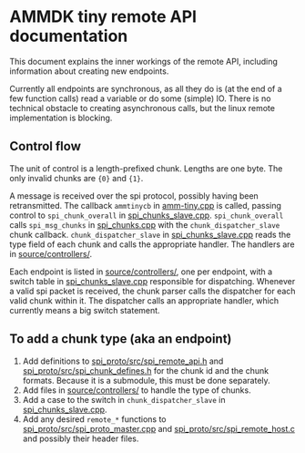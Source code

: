 # AMMDK tiny remote API documentation

This document explains the inner workings of the remote API, including information about creating new endpoints.

Currently all endpoints are synchronous, as all they do is (at the end of a few function calls) read a variable or do some (simple) IO.
There is no technical obstacle to creating asynchronous calls, but the linux remote implementation is blocking.

## Control flow

The unit of control is a length-prefixed chunk.
Lengths are one byte.
The only invalid chunks are `{0}` and `{1}`.

A message is received over the spi protocol, possibly having been retransmitted.
The callback `ammtinycb` in [amm-tiny.cpp] is called, passing control to `spi_chunk_overall` in [spi_chunks_slave.cpp].
`spi_chunk_overall` calls `spi_msg_chunks` in [spi_chunks.cpp] with the `chunk_dispatcher_slave` chunk callback.
`chunk_dispatcher_slave` in [spi_chunks_slave.cpp] reads the type field of each chunk and calls the appropriate handler.
The handlers are in [source/controllers/].

Each endpoint is listed in [source/controllers/], one per endpoint, with a switch table in [spi_chunks_slave.cpp] responsible for dispatching.
Whenever a valid spi packet is received, the chunk parser calls the dispatcher for each valid chunk within it.
The dispatcher calls an appropriate handler, which currently means a big switch statement.


## To add a chunk type (aka an endpoint)

1. Add definitions to [spi_proto/src/spi_remote_api.h] and [spi_proto/src/spi_chunk_defines.h] for the chunk id and the chunk formats.
Because it is a submodule, this must be done separately.
2. Add files in [source/controllers/] to handle the type of chunks.
3. Add a case to the switch in `chunk_dispatcher_slave` in [spi_chunks_slave.cpp].
4. Add any desired `remote_*` functions to [spi_proto/src/spi_proto_master.cpp] and [spi_proto/src/spi_remote_host.c] and possibly their header files.

[amm-tiny.cpp]: source/amm-tiny.cpp
[source/controllers/]: source/controllers/
[spi_chunks.cpp]: spi_proto/src/spi_chunks.cpp
[spi_chunks_slave.cpp]: source/spi_chunks_slave.cpp
[spi_proto/src/spi_chunk_defines.h]: spi_proto/src/spi_chunk_defines.h
[spi_proto/src/spi_proto_master.cpp]: spi_proto/src/spi_proto_master.cpp
[spi_proto/src/spi_remote_api.h]: spi_proto/src/spi_remote_api.h
[spi_proto/src/spi_remote_host.c]: spi_proto/src/spi_remote_host.c
